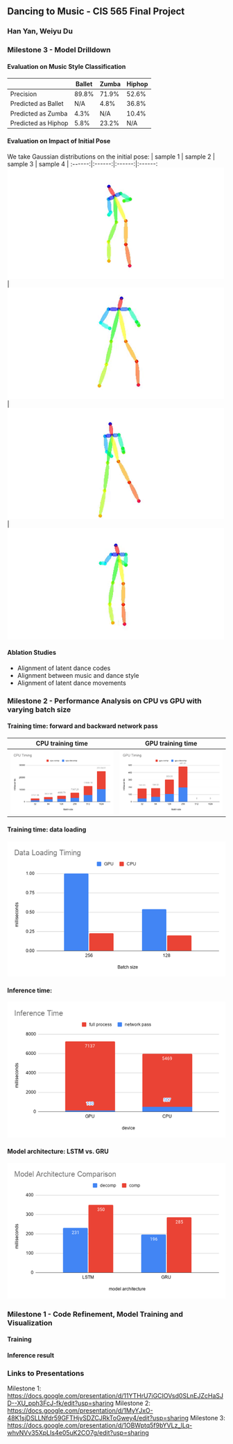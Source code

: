 ## Dancing to Music - CIS 565 Final Project
### Han Yan, Weiyu Du

### Milestone 3 - Model Drilldown

#### Evaluation on Music Style Classification
  
|  | Ballet | Zumba | Hiphop |
| ------ | ------ | ----- | ------ |
| Precision | 89.8% | 71.9% | 52.6% |
| Predicted as Ballet | N/A | 4.8% | 36.8% |
| Predicted as Zumba | 4.3% | N/A | 10.4% |
| Predicted as Hiphop | 5.8% | 23.2% | N/A |

#### Evaluation on Impact of Initial Pose

We take Gaussian distributions on the initial pose:
| sample 1 | sample 2 | sample 3 | sample 4 |
:------:|:------:|:------:|:------:
![](imgs/ms3_sample1.gif) | ![](imgs/ms3_sample2.gif) | ![](imgs/ms3_sample3.gif) | ![](imgs/ms3_sample4.gif)

#### Ablation Studies 

* Alignment of latent dance codes 
* Alignment between music and dance style
* Alignment of latent dance movements

### Milestone 2 - Performance Analysis on CPU vs GPU with varying batch size

#### Training time: forward and backward network pass

| CPU training time           |  GPU training time |
:-------------------------:|:-------------------------:
![](imgs/cpu_train.png) | ![](imgs/gpu_train.png)

#### Training time: data loading

![](imgs/data_loading.png)

#### Inference time:

![](imgs/inference.png)

#### Model architecture: LSTM vs. GRU

![](imgs/model_arch.png)

### Milestone 1 - Code Refinement, Model Training and Visualization

#### Training

#### Inference result

### Links to Presentations
Milestone 1: https://docs.google.com/presentation/d/11YTHrU7iGCIOVsd0SLnEJZcHaSJD--XU_pph3FcJ-fk/edit?usp=sharing
Milestone 2: https://docs.google.com/presentation/d/1MyYJxO-48K1sjDSLLNfdr59GFTHjvSDZCJRkToGwey4/edit?usp=sharing
Milestone 3: https://docs.google.com/presentation/d/1OBWptq5f9bYVLz_lLq-whvNVv35XpLIs4e05uK2CO7g/edit?usp=sharing
